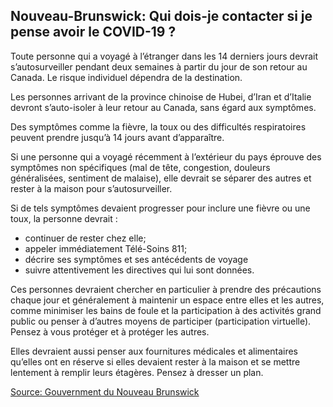 ## Nouveau-Brunswick: Qui dois-je contacter si je pense avoir le COVID-19 ?

Toute personne qui a voyagé à l’étranger dans les 14 derniers jours devrait s’autosurveiller pendant deux semaines à partir du jour de son retour au Canada. Le risque individuel dépendra de la destination.

Les personnes arrivant de la province chinoise de Hubei, d’Iran et d’Italie devront s’auto-isoler à leur retour au Canada, sans égard aux symptômes.

Des symptômes comme la fièvre, la toux ou des difficultés respiratoires peuvent prendre jusqu’à 14 jours avant d’apparaître.

Si une personne qui a voyagé récemment à l’extérieur du pays éprouve des symptômes non spécifiques (mal de tête, congestion, douleurs généralisées, sentiment de malaise), elle devrait se séparer des autres et rester à la maison pour s’autosurveiller.

Si de tels symptômes devaient progresser pour inclure une fièvre ou une toux, la personne devrait :

- continuer de rester chez elle;
- appeler immédiatement Télé-Soins 811;
- décrire ses symptômes et ses antécédents de voyage
- suivre attentivement les directives qui lui sont données.

Ces personnes devraient chercher en particulier à prendre des précautions chaque jour et généralement à maintenir un espace entre elles et les autres, comme minimiser les bains de foule et la participation à des activités grand public ou penser à d’autres moyens de participer (participation virtuelle). Pensez à vous protéger et à protéger les autres.

Elles devraient aussi penser aux fournitures médicales et alimentaires qu’elles ont en réserve si elles devaient rester à la maison et se mettre lentement à remplir leurs étagères. Pensez à dresser un plan.

[Source: Gouvernment du Nouveau Brunswick](https://www2.gnb.ca/content/gnb/fr/ministeres/bmhc/maladies_transmissibles/content/maladies_respiratoires/coronavirus.html)
